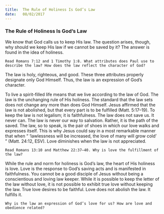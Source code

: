 ```yaml
---
title:  The Rule of Holiness Is God’s Law
date:   08/02/2017
---
```


### The Rule of Holiness Is God’s Law

We know that God calls us to keep His law. The question arises, though, why should we keep His law if we cannot be saved by it? The answer is found in the idea of holiness.

`Read Romans 7:12 and 1 Timothy 1:8. What attributes does Paul use to describe the law? How does the law reflect the character of God?`

The law is holy, righteous, and good. These three attributes properly designate only God Himself. Thus, the law is an expression of God’s character.

To live a spirit-filled life means that we live according to the law of God. The law is the unchanging rule of His holiness. The standard that the law sets does not change any more than does God Himself. Jesus affirmed that the law is not abolished, but that every part is to be fulfilled (Matt. 5:17–19). To keep the law is not legalism; it is faithfulness. The law does not save us. It never can. The law is never our way to salvation. Rather, it is the path of the saved. The law, so to speak, is the pair of shoes in which our love walks and expresses itself. This is why Jesus could say in a most remarkable manner that when “ ‘lawlessness will be increased, the love of many will grow cold’ ” (Matt. 24:12, ESV). Love diminishes when the law is not appreciated.

`Read Romans 13:10 and Matthew 22:37–40. Why is love the fulfillment of the law?`

While the rule and norm for holiness is God’s law, the heart of His holiness is love. Love is the response to God’s saving acts and is manifested in faithfulness. You cannot be a good disciple of Jesus without being a conscientious and loving law keeper. While it is possible to keep the letter of the law without love, it is not possible to exhibit true love without keeping the law. True love desires to be faithful. Love does not abolish the law. It fulfills it. 

`Why is the law an expression of God’s love for us? How are love and obedience related?`